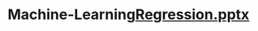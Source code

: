 # Machine-Learning[Regression.pptx](https://github.com/Ying-Xuan/Machine-Learning/files/11361395/Regression.pptx)
